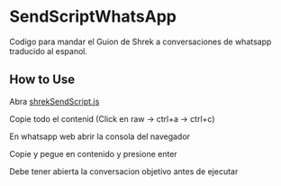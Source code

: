 # SendScriptWhatsApp

Codigo para mandar el Guion de Shrek a conversaciones de whatsapp traducido al espanol.

## How to Use

Abra [shrekSendScript.js](https://github.com/Matt-Fontes/SendScriptWhatsApp/blob/main/shrekSendScript.js)


Copie todo el contenid (Click en raw -> ctrl+a -> ctrl+c)

En whatsapp web abrir la consola del navegador

Copie y pegue en contenido y presione enter

Debe tener abierta la conversacion objetivo antes de ejecutar
